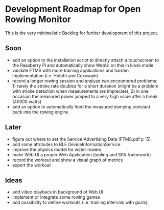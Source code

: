 # Development Roadmap for Open Rowing Monitor

This is the very minimalistic Backlog for further development of this project.

## Soon

* add an option to the installation script to directly attach a touchscreen to the Raspberry Pi and automatically show WebUI on this in kiosk mode
* validate FTMS with more training applications and harden implementation (i.e. Holofit and Coxswain)
* record a longer rowing session and analyze two encountered problems: 1) rarely the stroke rate doubles for a short duration (might be a problem with stroke detection when measurements are imprecise), 2) in one occasion the measured power jumped to a very high value after a break (40000 watts)
* add an option to automatically feed the measured damping constant back into the rowing engine

## Later

* figure out where to set the Service Advertising Data (FTMS.pdf p 15)
* add some attributes to BLE DeviceInformationService
* improve the physics model for water rowers
* make Web UI a proper Web Application (tooling and SPA framework)
* record the workout and show a visual graph of metrics
* export the workout

## Ideas

* add video playback in background of Web UI
* implement or integrate some rowing games
* add possibility to define workouts (i.e. training intervals with goals)
